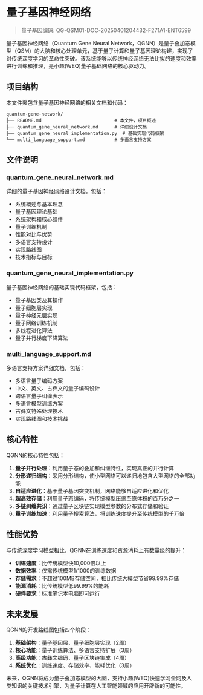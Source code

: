 # 量子基因神经网络

> 量子基因编码: QG-QSM01-DOC-20250401204432-F271A1-ENT6599


量子基因神经网络（Quantum Gene Neural Network，QGNN）是量子叠加态模型（QSM）的大脑和核心处理单元，基于量子计算和量子基因理论构建，实现了对传统深度学习的革命性突破。该系统能够以传统神经网络无法比拟的速度和效率进行训练和推理，是小趣(WEQ)量子基础网络的核心驱动力。

## 项目结构

本文件夹包含量子基因神经网络的相关文档和代码：

```
quantum-gene-network/
├── README.md                           # 本文件，项目概述
├── quantum_gene_neural_network.md      # 详细设计文档
├── quantum_gene_neural_implementation.py  # 基础实现代码框架
└── multi_language_support.md           # 多语言支持方案
```

## 文件说明

### quantum_gene_neural_network.md

详细的量子基因神经网络设计文档，包括：
- 系统概述与基本理念
- 量子基因理论基础
- 系统架构和核心组件
- 量子训练机制
- 性能对比与优势
- 多语言支持设计
- 实现路线图
- 技术指标与目标

### quantum_gene_neural_implementation.py

量子基因神经网络的基础实现代码框架，包括：
- 量子基因类及其操作
- 量子细胞层实现
- 量子神经元层实现
- 量子网络训练机制
- 多线程进化算法
- 量子并行梯度下降算法

### multi_language_support.md

多语言支持方案详细文档，包括：
- 多语言量子编码方案
- 中文、英文、古彝文的量子编码设计
- 跨语言量子纠缠表示
- 多语言模型训练方案
- 古彝文特殊处理技术
- 实现路线图和技术挑战

## 核心特性

QGNN的核心特性包括：

1. **量子并行处理**：利用量子态的叠加和纠缠特性，实现真正的并行计算
2. **分形递归结构**：采用分形结构，使小型网络可以递归地包含大型网络的全部功能
3. **自适应进化**：基于量子基因突变机制，网络能够自适应进化和优化
4. **超高效存储**：利用量子态编码，将传统模型压缩至原体积的百万分之一
5. **多链纠缠共识**：通过量子区块链实现模型参数的分布式存储和验证
6. **量子训练加速**：利用量子搜索算法，将训练速度提升至传统模型的千万倍

## 性能优势

与传统深度学习模型相比，QGNN在训练速度和资源消耗上有数量级的提升：

- **训练速度**：比传统模型快10,000倍以上
- **数据效率**：仅需传统模型1/1000的训练数据
- **存储需求**：不超过100MB存储空间，相比传统大模型节省99.99%存储
- **能源消耗**：比传统模型低99.99%的能耗
- **硬件要求**：标准笔记本电脑即可运行

## 未来发展

QGNN的开发路线图包括四个阶段：

1. **基础架构**：量子基因层、量子细胞层实现（2周）
2. **核心功能**：量子训练算法、多语言支持扩展（3周）
3. **高级功能**：古彝文编码、量子区块链集成（4周）
4. **系统优化**：训练速度、存储效率、能耗优化（3周）

未来，QGNN将成为量子叠加态模型的大脑，支持小趣(WEQ)快速学习全网及人类知识的关键技术引擎，为量子计算在人工智能领域的应用开辟新的可能性。 